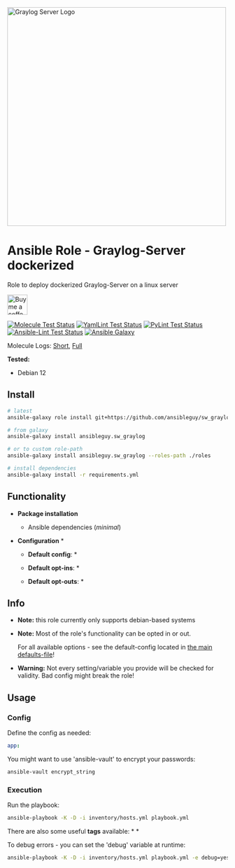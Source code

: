 <a href="https://graylog.org/products/source-available/">
<img src="https://graylog.org/wp-content/uploads/2022/07/GrayLog_Logo_color.png" alt="Graylog Server Logo" width="500"/>
</a>

# Ansible Role - Graylog-Server dockerized

Role to deploy dockerized Graylog-Server on a linux server

<a href='https://ko-fi.com/ansible0guy' target='_blank'><img height='35' style='border:0px;height:46px;' src='https://az743702.vo.msecnd.net/cdn/kofi3.png?v=0' border='0' alt='Buy me a coffee' />

[![Molecule Test Status](https://badges.ansibleguy.net/sw_graylog.molecule.svg)](https://github.com/ansibleguy/_meta_cicd/blob/latest/templates/usr/local/bin/cicd/molecule.sh.j2)
[![YamlLint Test Status](https://badges.ansibleguy.net/sw_graylog.yamllint.svg)](https://github.com/ansibleguy/_meta_cicd/blob/latest/templates/usr/local/bin/cicd/yamllint.sh.j2)
[![PyLint Test Status](https://badges.ansibleguy.net/sw_graylog.pylint.svg)](https://github.com/ansibleguy/_meta_cicd/blob/latest/templates/usr/local/bin/cicd/pylint.sh.j2)
[![Ansible-Lint Test Status](https://badges.ansibleguy.net/sw_graylog.ansiblelint.svg)](https://github.com/ansibleguy/_meta_cicd/blob/latest/templates/usr/local/bin/cicd/ansiblelint.sh.j2)
[![Ansible Galaxy](https://badges.ansibleguy.net/galaxy.badge.svg)](https://galaxy.ansible.com/ui/standalone/roles/ansibleguy/sw_graylog)

Molecule Logs: [Short](https://badges.ansibleguy.net/log/molecule_sw_graylog_test_short.log), [Full](https://badges.ansibleguy.net/log/molecule_sw_graylog_test.log)

**Tested:**
* Debian 12

## Install

```bash
# latest
ansible-galaxy role install git+https://github.com/ansibleguy/sw_graylog

# from galaxy
ansible-galaxy install ansibleguy.sw_graylog

# or to custom role-path
ansible-galaxy install ansibleguy.sw_graylog --roles-path ./roles

# install dependencies
ansible-galaxy install -r requirements.yml
```

## Functionality

* **Package installation**
  * Ansible dependencies (_minimal_)


* **Configuration**
  * 


  * **Default config**:
    * 
 

  * **Default opt-ins**:
    * 


  * **Default opt-outs**:
    * 

## Info

* **Note:** this role currently only supports debian-based systems


* **Note:** Most of the role's functionality can be opted in or out.

  For all available options - see the default-config located in [the main defaults-file](https://github.com/ansibleguy/sw_graylog/blob/latest/defaults/main/1_main.yml)!


* **Warning:** Not every setting/variable you provide will be checked for validity. Bad config might break the role!


## Usage

### Config

Define the config as needed:

```yaml
app:

```

You might want to use 'ansible-vault' to encrypt your passwords:
```bash
ansible-vault encrypt_string
```

### Execution

Run the playbook:
```bash
ansible-playbook -K -D -i inventory/hosts.yml playbook.yml
```

There are also some useful **tags** available:
* 
*

To debug errors - you can set the 'debug' variable at runtime:
```bash
ansible-playbook -K -D -i inventory/hosts.yml playbook.yml -e debug=yes
```
